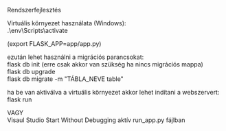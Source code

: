 Rendszerfejlesztés

Virtuális környezet használata (Windows):  
.\env\Scripts\activate

(export FLASK_APP=app/app.py)

ezután lehet használni a migrációs parancsokat:  
flask db init (erre csak akkor van szükség ha nincs migrációs mappa)  
flask db upgrade  
flask db migrate -m "TÁBLA_NEVE table"

ha be van aktiválva a virtuális környezet akkor lehet indítani a webszervert:  
flask run

VAGY  
Visaul Studio Start Without Debugging aktív run_app.py fájlban